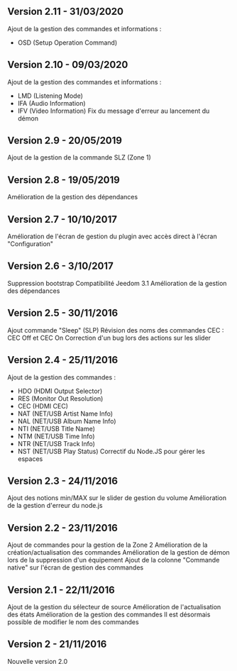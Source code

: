 ## Version 2.11 - 31/03/2020

Ajout de la gestion des commandes et informations :
- OSD (Setup Operation Command)

## Version 2.10 - 09/03/2020

Ajout de la gestion des commandes et informations :
- LMD (Listening Mode)
- IFA (Audio Information)
- IFV (Video Information)
Fix du message d'erreur au lancement du démon

## Version 2.9 - 20/05/2019

Ajout de la gestion de la commande SLZ (Zone 1)

## Version 2.8 - 19/05/2019

Amélioration de la gestion des dépendances

## Version 2.7 - 10/10/2017

Amélioration de l'écran de gestion du plugin avec accès direct à l'écran "Configuration"

## Version 2.6 - 3/10/2017

Suppression bootstrap
Compatibilité Jeedom 3.1
Amélioration de la gestion des dépendances

## Version 2.5 - 30/11/2016

Ajout commande "Sleep" (SLP)
Révision des noms des commandes CEC : CEC Off et CEC On
Correction d'un bug lors des actions sur les slider

## Version 2.4 - 25/11/2016

Ajout de la gestion des commandes :
- HDO (HDMI Output Selector)
- RES (Monitor Out Resolution)
- CEC (HDMI CEC)
- NAT (NET/USB Artist Name Info)
- NAL (NET/USB Album Name Info)
- NTI (NET/USB Title Name)
- NTM (NET/USB Time Info)
- NTR (NET/USB Track Info)
- NST (NET/USB Play Status)
Correctif du Node.JS pour gérer les espaces
 
## Version 2.3 - 24/11/2016

Ajout des notions min/MAX sur le slider de gestion du volume
Amélioration de la gestion d'erreur du node.js

## Version 2.2 - 23/11/2016

Ajout de commandes pour la gestion de la Zone 2
Amélioration de la création/actualisation des commandes
Amélioration de la gestion de démon lors de la suppression d'un équipement
Ajout de la colonne "Commande native" sur l'écran de gestion des commandes

## Version 2.1 - 22/11/2016

Ajout de la gestion du sélecteur de source
Amélioration de l'actualisation des états
Amélioration de la gestion des commandes
Il est désormais possible de modifier le nom des commandes

## Version 2 - 21/11/2016

Nouvelle version 2.0
